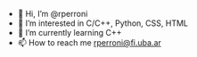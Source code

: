 - 👋 Hi, I’m @rperroni
- 👀 I’m interested in C/C++, Python, CSS, HTML
- 🌱 I’m currently learning C++
- 📫 How to reach me rperroni@fi.uba.ar

<!---
rperroni/rperroni is a ✨ special ✨ repository because its `README.md` (this file) appears on your GitHub profile.
You can click the Preview link to take a look at your changes.
--->
